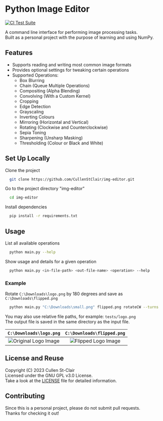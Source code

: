 
# Python Image Editor

[![CI Test Suite](https://github.com/CullenStClair/img-editor/actions/workflows/run-tests.yml/badge.svg)](https://github.com/CullenStClair/img-editor/actions/workflows/run-tests.yml)

A command line interface for performing image processing tasks.  
Built as a personal project with the purpose of learning and using NumPy.

## Features

- Supports reading and writing most common image formats
- Provides optional settings for tweaking certain operations
- Supported Operations:
  - Box Blurring
  - Chain (Queue Multiple Operations)
  - Compositing (Alpha Blending)
  - Convolving (With a Custom Kernel)
  - Cropping
  - Edge Detection
  - Grayscaling
  - Inverting Colours
  - Mirroring (Horizontal and Vertical)
  - Rotating (Clockwise and Counterclockwise)
  - Sepia Toning
  - Sharpening (Unsharp Masking)
  - Thresholding (Colour or Black and White)

## Set Up Locally

Clone the project

```bash
  git clone https://github.com/CullenStClair/img-editor.git
```

Go to the project directory "img-editor"

```bash
  cd img-editor
```

Install dependencies

```bash
  pip install -r requirements.txt
```

## Usage

List all available operations

```bash
  python main.py --help
```

Show usage and details for a given operation

```bash
  python main.py <in-file-path> <out-file-name> <operation> --help
```

### Example

Rotate `C:\Downloads\logo.png` by 180 degrees and save as `C:\Downloads\flipped.png`

```bash
  python main.py "C:\Downloads\small.png" flipped.png rotateCW --turns 2
```

You may also use relative file paths, for example:  `tests/logo.png`  
The output file is saved in the same directory as the input file.

`C:\Downloads\logo.png`  |  `C:\Downloads\flipped.png`
:-------------------------:|:-------------------------:
![Original Logo Image](https://i.imgur.com/cKBXnKi.png) | ![Flipped Logo Image](https://i.imgur.com/OBnyQbF.png)

## License and Reuse

Copyright (C) 2023  Cullen St-Clair  
Licensed under the GNU GPL v3.0 License.  
Take a look at the [LICENSE](https://github.com/CullenStClair/img-editor/blob/master/LICENSE) file for detailed information.

## Contributing

Since this is a personal project, please do not submit pull requests.  
Thanks for checking it out!
